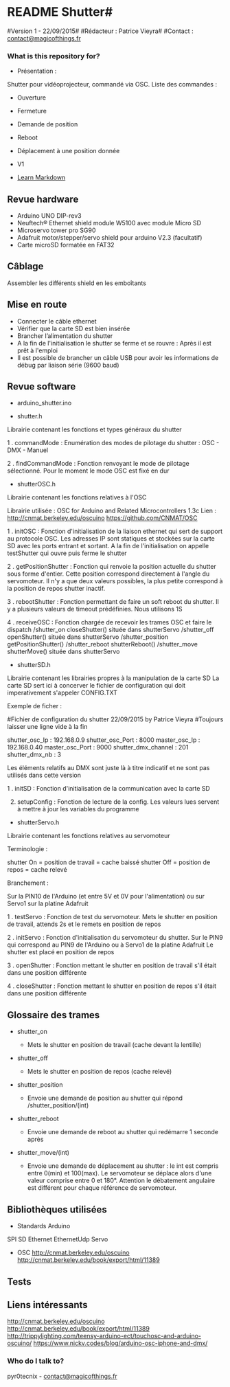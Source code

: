 # README Shutter#
#Version 1 - 22/09/2015#
#Rédacteur : Patrice Vieyra#
#Contact : contact@magicofthings.fr
### What is this repository for? ###

* Présentation :

Shutter pour vidéoprojecteur, commandé via OSC.
Liste des commandes :
* Ouverture
* Fermeture
* Demande de position
* Reboot
* Déplacement à une position donnée

* V1
* [Learn Markdown](https://bitbucket.org/tutorials/markdowndemo)

## Revue hardware ##

* Arduino UNO DIP-rev3
* Neuftech® Ethernet shield module W5100 avec module Micro SD
* Microservo tower pro SG90
* Adafruit motor/stepper/servo shield pour arduino V2.3 (facultatif)
* Carte microSD formatée en FAT32
## Câblage ##

Assembler les différents shield en les emboîtants

## Mise en route ##

* Connecter le câble ethernet
* Vérifier que la carte SD est bien insérée
* Brancher l’alimentation du shutter
* A la fin de l'initialisation le shutter se ferme et se rouvre : Après il est prêt à l'emploi
* Il est possible de brancher un câble USB pour avoir les informations de débug par liaison série (9600 baud)

## Revue software ##

* arduino_shutter.ino

* shutter.h

Librairie contenant les fonctions et types généraux du shutter

1 . commandMode : Enumération des modes de pilotage du shutter : OSC - DMX - Manuel

2 . findCommandMode : Fonction renvoyant le mode de pilotage sélectionné. Pour le moment le mode OSC est fixé en dur


* shutterOSC.h

Librairie contenant les fonctions relatives à l'OSC

Librairie utilisée : OSC for Arduino and Related Microcontrollers 1.3c
Lien : http://cnmat.berkeley.edu/oscuino
			 https://github.com/CNMAT/OSC

1 . initOSC : Fonction d'initialisation de la liaison ethernet qui sert de support au protocole OSC.
							Les adresses IP sont statiques et stockées sur la carte SD avec les ports entrant et sortant.
							A la fin de l'initialisation on appelle testShutter qui ouvre puis ferme le shutter

2 . getPositionShutter : Fonction qui renvoie la position actuelle du shutter sous forme d'entier.
												 Cette position correspond directement à l'angle du servomoteur. Il n'y a
												 que deux valeurs possibles, la plus petite correspond à la position de repos
												 shutter inactif.

3 . rebootShutter : Fonction permettant de faire un soft reboot du shutter. Il y a plusieurs valeurs de timeout prédéfinies. Nous utilisons 1S

4 . receiveOSC : Fonction chargée de recevoir les trames OSC et faire le dispatch
									/shutter_on       closeShutter()  située dans shutterServo
									/shutter_off      openShutter()   située dans shutterServo
									/shutter_position getPositionShutter()
									/shutter_reboot   shutterReboot()
									/shutter_move     shutterMove() située dans shutterServo

* shutterSD.h

Librairie contenant les librairies propres à la manipulation de la carte SD
La carte SD sert ici à concerver le fichier de configuration qui doit imperativement s'appeler CONFIG.TXT

Exemple de ficher :

#Fichier de configuration du shutter 22/09/2015 by Patrice Vieyra
#Toujours laisser une ligne vide à la fin

shutter_osc_Ip : 192.168.0.9
shutter_osc_Port : 8000
master_osc_Ip : 192.168.0.40
master_osc_Port : 9000
shutter_dmx_channel : 201
shutter_dmx_nb : 3


Les éléments relatifs au DMX sont juste là à titre indicatif et ne sont pas utilisés dans cette version

1 . initSD : Fonction d'initialisation de la communication avec la carte SD

2. setupConfig : Fonction de lecture de la config. Les valeurs lues servent à mettre à jour les variables du programme

* shutterServo.h

Librairie contenant les fonctions relatives au servomoteur

Terminologie :

shutter On = position de travail = cache baissé
shutter Off = position de repos = cache relevé

Branchement :

Sur la PIN10 de l'Arduino (et entre 5V et 0V pour l'alimentation) ou sur Servo1 sur la platine Adafruit

1 . testServo : Fonction de test du servomoteur. Mets le shutter en position de travail, attends 2s et le remets en position de repos

2 . initServo : Fonction d'initialisation du servomoteur du shutter. Sur le PIN9 qui correspond au PIN9 de l'Arduino ou à Servo1 de la platine Adafruit
							 Le shutter est placé en position de repos

3 . openShutter : Fonction mettant le shutter en position de travail s'il était dans une position différente

4 . closeShutter : Fonction mettant le shutter en position de repos s'il était dans une position différente

## Glossaire des trames ##

* shutter_on
	* Mets le shutter en position de travail (cache devant la lentille)
* shutter_off
	* Mets le shutter en position de repos (cache relevé)

* shutter_position
	* Envoie une demande de position au shutter qui répond /shutter_position/(int)

* shutter_reboot
	* Envoie une demande de reboot au shutter qui redémarre 1 seconde après

* shutter_move/(int)
	* Envoie une demande de déplacement au shutter : le int est compris entre 0(min) et 100(max).
		Le servomoteur se déplace alors d'une valeur comprise entre 0 et 180°.
		Attention le débatement angulaire est différent pour chaque référence de servomoteur.

## Bibliothèques utilisées ##

* Standards Arduino

SPI
SD
Ethernet
EthernetUdp
Servo


* OSC
http://cnmat.berkeley.edu/oscuino
http://cnmat.berkeley.edu/book/export/html/11389

## Tests ##

## Liens intéressants ##
http://cnmat.berkeley.edu/oscuino
http://cnmat.berkeley.edu/book/export/html/11389
http://trippylighting.com/teensy-arduino-ect/touchosc-and-arduino-oscuino/
https://www.nickv.codes/blog/arduino-osc-iphone-and-dmx/


### Who do I talk to? ###

pyr0tecnix - contact@magicofthings.fr
